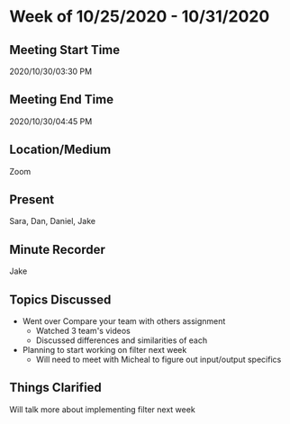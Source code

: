 # Week of 10/25/2020 - 10/31/2020

## Meeting Start Time

2020/10/30/03:30 PM

## Meeting End Time

2020/10/30/04:45 PM

## Location/Medium

Zoom

## Present

Sara, Dan, Daniel, Jake

## Minute Recorder
Jake

## Topics Discussed

- Went over Compare your team with others assignment
  - Watched 3 team's videos
  - Discussed differences and similarities of each
- Planning to start working on filter next week
  - Will need to meet with Micheal to figure out input/output specifics

## Things Clarified

Will talk more about implementing filter next week
